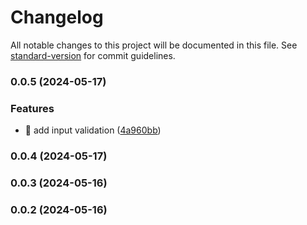 # Changelog

All notable changes to this project will be documented in this file. See [standard-version](https://github.com/conventional-changelog/standard-version) for commit guidelines.

### 0.0.5 (2024-05-17)


### Features

* 🎸 add input validation ([4a960bb](https://github.com/AgustinAllamanoCosta/poke-app/commit/4a960bb181aca2da80ea8ae44028447fb8bd6b76))

### 0.0.4 (2024-05-17)

### 0.0.3 (2024-05-16)

### 0.0.2 (2024-05-16)
